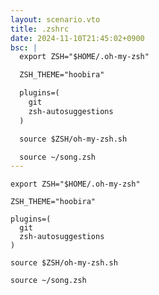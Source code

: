 ```yaml
---
layout: scenario.vto
title: .zshrc
date: 2024-11-10T21:45:02+0900
bsc: |
  export ZSH="$HOME/.oh-my-zsh"

  ZSH_THEME="hoobira"

  plugins=(
    git
    zsh-autosuggestions
  )

  source $ZSH/oh-my-zsh.sh

  source ~/song.zsh
---
```


```zsh{label=~/.zshrc}
export ZSH="$HOME/.oh-my-zsh"

ZSH_THEME="hoobira"

plugins=(
  git
  zsh-autosuggestions
)

source $ZSH/oh-my-zsh.sh

source ~/song.zsh
```
